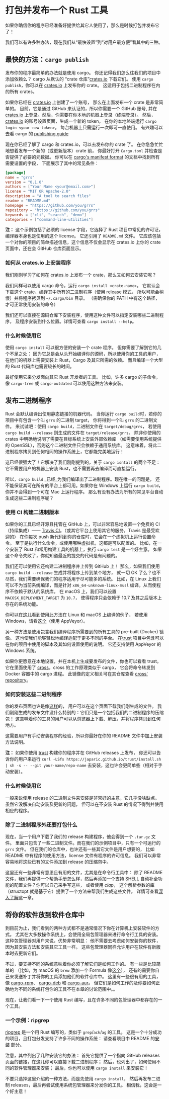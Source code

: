# 打包并发布一个 Rust 工具

如果你确信你的程序已经准备好提供给其它人使用了，那么是时候打包并发布它了！

我们可以有许多种办法，现在我们从“最快设置”到“对用户最方便”看其中的三种。

## 最快的方法：`cargo publish`

发布你的程序最简单的办法就是使用 cargo。
你还记得我们怎么往我们的项目中添加依赖么？
cargo 从默认的 “crate 仓库”[crates.io] 下载它们。
使用 `cargo publish`，你可以在 [crates.io] 上发布你的 crate。
这适用于包括二进制程序在内的所有 crates。

如果你已经在 [crates.io] 上创建了一个账号，
那么在上面发布一个 crate 是非常简单的。
目前，它是通过 GitHub 来认证的，所以你需要一个 GitHub 账号,
并在 [crates.io] 上登录。然后，你需要在你本地的机器上登录（终端登录）。
然后，[crates.io] 的账号设置页面，生成一个新的 token，
在你的本地终端运行 `cargo login <your-new-token>`。
每台机器上只需运行一次即可一直使用。
有兴趣可以去看 cargo 的 [publishing guide] 

现在你已经了解了 cargo 和 crates.io，可以去发布你的 crate 了。
在你急急忙忙地想着发布一个新的（或更新版本）crate 前，
你最好打开 `Cargo.toml` 并检查是否提供了必要的元数据。
你可以在 [cargo's manifest format] 的文档中找到所有需要设置的字段，
下面展示了其中的常见条件：

```toml
[package]
name = "grrs"
version = "0.1.0"
authors = ["Your Name <your@email.com>"]
license = "MIT OR Apache-2.0"
description = "A tool to search files"
readme = "README.md"
homepage = "https://github.com/you/grrs"
repository = "https://github.com/you/grrs"
keywords = ["cli", "search", "demo"]
categories = ["command-line-utilities"]
```

<aside class="note">

**注：**
这个示例包括了必须的 license 字段，它选择了 Rust 项目中常见的许可证，
编译器本身也是使用的这个 license。
它还引用了 `README.md` 文件。
它应该包括一个对你的项目的简单描述信息，这个信息不仅会显示在 crates.io
上你的 crate 页面中，还在会 GitHub 仓库页面显示。

</aside>

[crates.io]: https://crates.io/
[crates.io account page]: https://crates.io/me
[publishing guide]: https://doc.rust-lang.org/1.39.0/cargo/reference/publishing.html
[cargo's manifest format]: https://doc.rust-lang.org/1.39.0/cargo/reference/manifest.html

### 如何从 crates.io 上安装程序

我们刚刚学习了如何在 crates.io 上发布一个 crate，那么又如何去安装它呢？

我们同样可以使用 cargo 命令，运行 `cargo install <crate-name>`。
它默认会下载这个 crate，编译其中所有的二进制程序（使用 release 模式，
所以可能会稍慢）并将程序拷贝到 `~/.cargo/bin` 目录。
（需确保你的 PATH 中有这个路径，才可正常使用安装的命令）

我们还可以直接在源码仓库下安装程序，使用这种文件可以指定安装哪些二进制程序，
及程序安装到什么位置。详情可查看 `cargo install --help`。

### 什么时候使用它

使用 `cargo install` 可以很方便的安装一个 crate 程序。
但你需要了解到它的几个不足之处：
因为它总是会从头开始编译你的源码，所以使用你的工具的用户，
在他们的机器上需要安装上 Rust，Cargo 及其它所需的依赖。
而且编译一个大型的 Rust 代码库也需要较长的时间。

最好使用它来分发面向其它 Rust 开发者的工具。
比如，许多 cargo 的子命令，
像 `cargo-tree` 或 `cargo-outdated` 可以使用这种方法来安装。

## 发布二进制程序

Rust 会默认编译出使用静态链接的机器代码。
当你运行 `cargo build`时，若你的项目中有包含一个叫 `grrs` 的二进制 target，
你将得到一个叫 `grrs` 的二进制文件。
来试试吧：使用 `cargo build`，二进制文件在 `target/debug/grrs`，
若使用 `cargo build --release` 则生成的文件在 `target/release/grrs`。
除非你使用的 crates 中明确地说明了需要在目标系统上安装外部依赖库
（如需要使用系统提供的 OpenSSL），否则这个二进制文件只会依赖于通用系统库。
这意味着，将此二进制程序拷贝到任何相同的操作系统上，它都能完美地运行！

这已经很强大了！它解决了我们刚刚提到的，关于 `cargo isntall` 的两个不足：
它不需要用户的机器上安装 Rust，也不需要再去编译而可直接运行。

所以，`cargo build` _已经_为我们编译出了二进制程序。现在唯一的问题是，
还不能保证其可在所有的平台上都可用。如果你在 Windows 上运行 `cargo build`，
你并不会得到一个可在 Mac 上运行程序。
那么有没有办法为所有的常见平台自动生成这些二进制程序呢？

### 使用 CI 构建二进制版本

如果你的工具已经开源且托管在 GitHub 上，可以非常容易地设置一个免费的 CI
（持续集成）—— [Travis CI]。（或其它平台上使用其它的服务，Travis 是最受欢迎的）
在你每次 push 新代码到你的仓库时，它会在一个虚拟机上运行设置命令。
至于是执行什么命令，或使用哪种虚拟机，这都是可以配置的。
比如，在一个安装了 Rust 和常用构建工具的机器上，执行 `cargo test` 是一个好主意。
如果这个命令失败了，你就知道最近的提交的代码是有问题的。

[Travis CI]: https://travis-ci.com/

我们还可以使用它还构建二进制程序并上传到 GitHub 上！
那么，如果我们使用 `cargo build --release` 生成并将程序上传到某个地方，
就一切 OK 了么？也不尽然，我们需要确保我们的程序适用于尽可能多的系统。
比如，在 Linux 上我们可以不为当前系统编译，而是针对 `x86_64-unknown-linux-musl`
编译，从而使程序不依赖于默认的系统库。
在 macOS 上，我们可以设置 `MACOSX_DEPLOYMENT_TARGET` 为 `10.7`，
使得程序只会依赖于 10.7 及其之后版本上存在的系统功能。

你可以在[这儿][wasm-pack-travis]看到使用此方法在 Linux 和 macOS 上编译的例子，
若使用 Windows，请看[这个][wasm-pack-appveyor]（使用 AppVeyor）。

[wasm-pack-travis]: https://github.com/rustwasm/wasm-pack/blob/51e6351c28fbd40745719e6d4a7bf26dadd30c85/.travis.yml#L74-L91
[wasm-pack-appveyor]: https://github.com/rustwasm/wasm-pack/blob/51e6351c28fbd40745719e6d4a7bf26dadd30c85/.appveyor.yml

另一种方法是使用包含我们编译程序所需要到的所有工具的 pre-built (Docker) 镜像。
这也使我们能够轻松地编译适配于更多不同的平台。
在[trust] 项目中包含可以在你的项目中使用的脚本及其如何设置使用的说明。
它还支持使用 AppVeyor 的 Windows 系统。

如果你更愿意在本地设置，并在本机上生成要发布的文件，你也可以看看 trust。
它在里面使用了 [cross]，cross 的工作原理类似于 cargo，
它会将命令转发到 Docker 容器中的 cargo 进程。
此镜像的定义相关可在其仓库查看 [cross' repository][cross]。

[trust]: https://github.com/japaric/trust
[cross]: https://github.com/rust-embedded/cross

### 如何安装这些二进制程序

你的发布页面也许是像[这样][wasm-pack-release]的，
用户可以在这个页面下载我们刚生成的文件。
我们刚刚生成的发布文件没什么特别的：它们只是一个包括我们的二进制程序的压缩包！
这意味着你的工具的用户可以从浏览器上下载、解压，并将程序拷贝到任何地方。

[wasm-pack-release]: https://github.com/rustwasm/wasm-pack/releases/tag/v0.5.1

这需要用户有手动安装程序的经验，所以你最好在你的 README 文件中加上安装方法说明。

<aside class="note">

**注：**
如果你使用 [trust] 构建你的程序并在 GitHub releases 上发布，
你还可以告诉你的用户来运行
`curl -LSfs https://japaric.github.io/trust/install.sh | sh -s -- --git your-name/repo-name`
去安装，这也许会更简单些（相对于手动安装）。

</aside>

### 什么时候使用它

一般来说使用 release 的二进制文件来安装是非常好的主意，它几乎没啥缺点。
虽然它没解决自动安装及更新的问题，
但可以在不安装 Rust 的情况下得到并使用相应的程序。

### 除了二进制程序外还要打包什么

现在，当一个用户下载了我们的 release 构建程序，他会得到一个 `.tar.gz` 文件。
里面只包含了一些二进制文件。而在我们的示例项目中，只有一个可运行的 `grrs` 文件。
但在我们的仓库中，也许还有一些其它文件是用户想要的，
比如 README 中有程序的使用方法，license 文件有程序的许可信息。
我们可以非常容易地将这些已有的文件添加到 release 的压缩包中。

这里还有一些非常有意思且有用的文件，尤其是在命令行工具中：
除了 README 文件，我们再提供一个帮助手册怎么样，然后再添加一个支持 SHELL
自动补全功能的配置文件？你可以自己来手写这些，
或者使用 _clap_，
这个解析参数的库（structopt 就是基于它）提供了一个方法来帮我们生成这些文件。
详情可查看[深入了解][clap-man-pages]这一章。


[clap-man-pages]: ../in-depth/docs_zh.html


## 将你的软件放到软件仓库中

到目前为止，我们看到的两种方式都不是通常情况下你在计算机上安装软件的方式。
尤其在大多数操作系统上，会使用全局包管理器来进行命令行工具的安装。
这种包管理器对用户来说，优势非常明显：
他不需要去考虑如何安装你的软件，因为其安装方法和安装其它工具一样。
这些包管理器同样允许用户在软件有新版本时去更新它们。

不过，要支持不同的系统意味着你必须了解它们是如何工作的。
有一些是比较简单的
（比如，为 macOS 的 `brew` 添加一个 Formula 像[这个][rg-formula]），
还有的需要你自己来发送补丁并将你的工具添加他们的软件仓库中。
这里有一些很有用的工具，像
[cargo-rpm](https://crates.io/crates/cargo-rpm)、
[cargo-deb](https://crates.io/crates/cargo-deb) 和
[cargo-aur](https://crates.io/crates/cargo-aur)。
但它们是如何工作的及你要如何正确地为不同的系统打包你的工具不在本章的讨论范围中。。

[rg-formula]: https://github.com/BurntSushi/ripgrep/blob/31adff6f3c4bfefc9e77df40871f2989443e6827/pkg/brew/ripgrep-bin.rb

现在，让我们看一下一个使用 Rust 编写，且在许多不同的包管理器中都存在的一个工具。

### 一个示例：ripgrep

[ripgrep] 是一个用 Rust 编写的，类似于 `grep`/`ack`/`ag` 的工具。
这是一个十分成功的项目，且打包分发支持了许多不同的操作系统：
请查看项目中 README 的[安装][rg-install] 部分。

注意，其中列出了几种安装它的办法：
首先它提供了一个指向 GitHub releases 页面的链接，在这儿你可以直接下载二进制程序；
然后，也列出了，如何使用不同的软件管理器来安装；
最后，你也可以使用 `cargo install` 来安装它！

不要只选择这里介绍的一种方法，而是先使用 `cargo install`，
然后再发布二进制 releases，最后再尝试使用系统包管理器来分发你的工具。
相信我，这会是一个好主意！

[ripgrep]: https://github.com/BurntSushi/ripgrep
[rg-install]: https://github.com/BurntSushi/ripgrep/tree/31adff6f3c4bfefc9e77df40871f2989443e6827#installation
